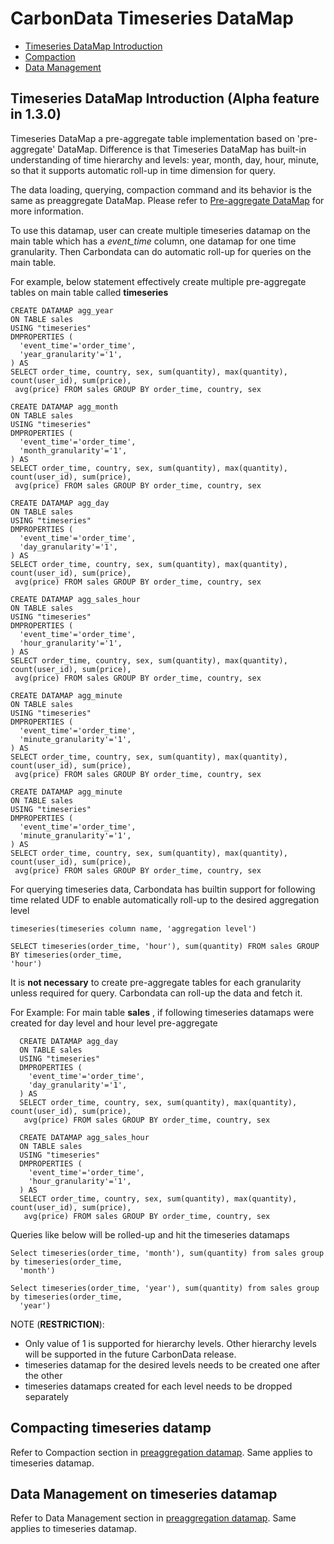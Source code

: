# CarbonData Timeseries DataMap

* [Timeseries DataMap Introduction](#timeseries-datamap-intoduction)
* [Compaction](#compacting-pre-aggregate-tables)
* [Data Management](#data-management-with-pre-aggregate-tables)

## Timeseries DataMap Introduction (Alpha feature in 1.3.0)
Timeseries DataMap a pre-aggregate table implementation based on 'pre-aggregate' DataMap.
Difference is that Timeseries DataMap has built-in understanding of time hierarchy and
levels: year, month, day, hour, minute, so that it supports automatic roll-up in time dimension 
for query.

The data loading, querying, compaction command and its behavior is the same as preaggregate DataMap.
Please refer to [Pre-aggregate DataMap](https://github.com/apache/carbondata/blob/master/docs/datamap/preaggregate-datamap-guide.md)
for more information.
  
To use this datamap, user can create multiple timeseries datamap on the main table which has 
a *event_time* column, one datamap for one time granularity. Then Carbondata can do automatic 
roll-up for queries on the main table.

For example, below statement effectively create multiple pre-aggregate tables  on main table called 
**timeseries**

```
CREATE DATAMAP agg_year
ON TABLE sales
USING "timeseries"
DMPROPERTIES (
  'event_time'='order_time',
  'year_granularity'='1',
) AS
SELECT order_time, country, sex, sum(quantity), max(quantity), count(user_id), sum(price),
 avg(price) FROM sales GROUP BY order_time, country, sex
  
CREATE DATAMAP agg_month
ON TABLE sales
USING "timeseries"
DMPROPERTIES (
  'event_time'='order_time',
  'month_granularity'='1',
) AS
SELECT order_time, country, sex, sum(quantity), max(quantity), count(user_id), sum(price),
 avg(price) FROM sales GROUP BY order_time, country, sex
  
CREATE DATAMAP agg_day
ON TABLE sales
USING "timeseries"
DMPROPERTIES (
  'event_time'='order_time',
  'day_granularity'='1',
) AS
SELECT order_time, country, sex, sum(quantity), max(quantity), count(user_id), sum(price),
 avg(price) FROM sales GROUP BY order_time, country, sex
      
CREATE DATAMAP agg_sales_hour
ON TABLE sales
USING "timeseries"
DMPROPERTIES (
  'event_time'='order_time',
  'hour_granularity'='1',
) AS
SELECT order_time, country, sex, sum(quantity), max(quantity), count(user_id), sum(price),
 avg(price) FROM sales GROUP BY order_time, country, sex

CREATE DATAMAP agg_minute
ON TABLE sales
USING "timeseries"
DMPROPERTIES (
  'event_time'='order_time',
  'minute_granularity'='1',
) AS
SELECT order_time, country, sex, sum(quantity), max(quantity), count(user_id), sum(price),
 avg(price) FROM sales GROUP BY order_time, country, sex
  
CREATE DATAMAP agg_minute
ON TABLE sales
USING "timeseries"
DMPROPERTIES (
  'event_time'='order_time',
  'minute_granularity'='1',
) AS
SELECT order_time, country, sex, sum(quantity), max(quantity), count(user_id), sum(price),
 avg(price) FROM sales GROUP BY order_time, country, sex
```
  
For querying timeseries data, Carbondata has builtin support for following time related UDF 
to enable automatically roll-up to the desired aggregation level
```
timeseries(timeseries column name, 'aggregation level')
```
```
SELECT timeseries(order_time, 'hour'), sum(quantity) FROM sales GROUP BY timeseries(order_time,
'hour')
```
  
It is **not necessary** to create pre-aggregate tables for each granularity unless required for 
query. Carbondata can roll-up the data and fetch it.
 
For Example: For main table **sales** , if following timeseries datamaps were created for day 
level and hour level pre-aggregate
  
```
  CREATE DATAMAP agg_day
  ON TABLE sales
  USING "timeseries"
  DMPROPERTIES (
    'event_time'='order_time',
    'day_granularity'='1',
  ) AS
  SELECT order_time, country, sex, sum(quantity), max(quantity), count(user_id), sum(price),
   avg(price) FROM sales GROUP BY order_time, country, sex
        
  CREATE DATAMAP agg_sales_hour
  ON TABLE sales
  USING "timeseries"
  DMPROPERTIES (
    'event_time'='order_time',
    'hour_granularity'='1',
  ) AS
  SELECT order_time, country, sex, sum(quantity), max(quantity), count(user_id), sum(price),
   avg(price) FROM sales GROUP BY order_time, country, sex
```

Queries like below will be rolled-up and hit the timeseries datamaps
```
Select timeseries(order_time, 'month'), sum(quantity) from sales group by timeseries(order_time,
  'month')
  
Select timeseries(order_time, 'year'), sum(quantity) from sales group by timeseries(order_time,
  'year')
```

NOTE (<b>RESTRICTION</b>):
* Only value of 1 is supported for hierarchy levels. Other hierarchy levels will be supported in
the future CarbonData release. 
* timeseries datamap for the desired levels needs to be created one after the other
* timeseries datamaps created for each level needs to be dropped separately 
      

## Compacting timeseries datamp
Refer to Compaction section in [preaggregation datamap](https://github.com/apache/carbondata/blob/master/docs/datamap/preaggregate-datamap-guide.md). 
Same applies to timeseries datamap.

## Data Management on timeseries datamap
Refer to Data Management section in [preaggregation datamap](https://github.com/apache/carbondata/blob/master/docs/datamap/preaggregate-datamap-guide.md).
Same applies to timeseries datamap.